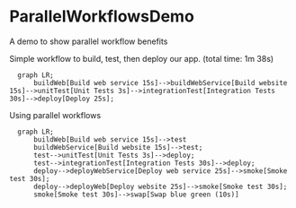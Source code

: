 # ParallelWorkflowsDemo
A demo to show parallel workflow benefits

Simple workflow to build, test, then deploy our app. (total time: 1m 38s)
```mermaid
  graph LR;
      buildWeb[Build web service 15s]-->buildWebService[Build website 15s]-->unitTest[Unit Tests 3s]-->integrationTest[Integration Tests 30s]-->deploy[Deploy 25s];
```

Using parallel workflows
```mermaid
  graph LR;
      buildWeb[Build web service 15s]-->test
      buildWebService[Build website 15s]-->test;
      test-->unitTest[Unit Tests 3s]-->deploy;
      test-->integrationTest[Integration Tests 30s]-->deploy;
      deploy-->deployWebService[Deploy web service 25s]-->smoke[Smoke test 30s];
      deploy-->deployWeb[Deploy website 25s]-->smoke[Smoke test 30s];
      smoke[Smoke test 30s]-->swap[Swap blue green (10s)]
```